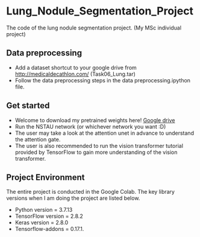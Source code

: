 # Lung_Nodule_Segmentation_Project
 The code of the lung nodule segmentation project. (My MSc individual project) 

## Data preprocessing

- Add a dataset shortcut to your google drive from http://medicaldecathlon.com/  (Task06_Lung.tar) 
- Follow the data preprocessing steps in the data preprocessing.ipython file. 

## Get started

- Welcome to download my pretrained weights here! [Google drive](https://drive.google.com/drive/folders/1UZShlLmtEcs0oFUIkw-MjOCFvurKcqrV?usp=sharing) 
- Run the NSTAU network (or whichever network you want :D)
- The user may take a look at the attention unet in advance to understand the attention gate. 
- The user is also recommended to run the vision transformer tutorial provided by TensorFlow to gain more understanding of the vision transformer.  

## Project Environment

The entire project is conducted in the Google Colab. The key library versions when I am doing the project are listed below. 

- Python version = 3.7.13 
- TensorFlow version = 2.8.2 
- Keras version = 2.8.0 
- Tensorflow-addons = 0.17.1.